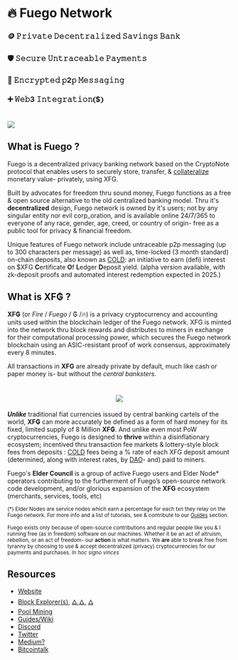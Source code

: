 # 🔥 Fuego Network

  ### 🪙 𝙿𝚛𝚒𝚟𝚊𝚝𝚎 𝙳𝚎𝚌𝚎𝚗𝚝𝚛𝚊𝚕𝚒𝚣𝚎𝚍 𝚂𝚊𝚟𝚒𝚗𝚐𝚜 𝙱𝚊𝚗𝚔
  ### 🛡 𝚂𝚎𝚌𝚞𝚛𝚎 𝚄𝚗𝚝𝚛𝚊𝚌𝚎𝚊𝚋𝚕𝚎 𝙿𝚊𝚢𝚖𝚎𝚗𝚝𝚜
  ### 🔏 𝙴𝚗𝚌𝚛𝚢𝚙𝚝𝚎𝚍 𝚙2𝚙 𝙼𝚎𝚜𝚜𝚊𝚐𝚒𝚗𝚐
  ### ➕ 𝚆𝚎𝚋3 𝙸𝚗𝚝𝚎𝚐𝚛𝚊𝚝𝚒𝚘𝚗❨$❩

<h1 align="left"><img src="https://raw.githubusercontent.com/usexfg/fuego-data/master/images/slickxfg.gif"><img/></h1> 

## What is Fuego ?

Fuego is a decentralized privacy banking network based on the CryptoNote protocol that enables users to securely store, transfer, & [collateralize](https://github.com/usexfg/cold-dao) monetary value- privately, using XFG.

Built by advocates for freedom thru sound money, Fuego functions as a free & open source alternative to the old centralized banking model. Thru it's **decentralized** design, Fuego network is owned by it's users; not by any singular entity nor evil corp_oration, and is available online 24/7/365 to everyone of any race, gender, age, creed, or country of origin- free as a public tool for privacy & financial freedom.

Unique features of Fuego network include untraceable p2p messaging (up to 300 characters per message) as well as, time-locked (3 month standard) on-chain deposits, also known as  [COLD](https://github.com/usexfg/cold-dao): an initiative to earn (defi) interest on $XFG **C**ertificate **O**f **L**edger **D**eposit yield. (alpha version available, with zk-deposit proofs and automated interest redemption expected in 2025.)

## What is XF₲ ?

**XF₲** (or *Fire* / *Fuego* / ₲ /🔥) is a privacy cryptocurrency and accounting units used within the blockchain ledger of the Fuego network. XFG is minted into the network thru block rewards and distributes to miners in exchange for their computational processing power, which secures the Fuego network blockchain using an ASIC-resistant proof of work consensus, approximately every 8 minutes.

All transactions in **XFG** are already private by default, much like cash or paper money is- but without the *central banksters*.
<h1 align="center"><img src="https://raw.githubusercontent.com/usexfg/fuego-data/master/images/CryptoNote_blockchain_analysis_ambiguity-ezgif.com-optimize.gif"><img/></h1>

***Unlike*** traditional fiat currencies issued by central banking cartels of the world, **XF₲** can more accurately be defined as a form of hard money for its fixed, limited supply of 8 Million **XF₲**. And unlike even most PoW cryptocurrencies, Fuego is designed to **thrive** within a disinflationary ecosystem; incentived thru transaction fee markets & lottery-style block fees from deposits : [COLD](https://github.com/usexfg/cold-dao) fees being a % rate of each XFG deposit amount (determined, along with interest rates, by [DAO](https://github.com/usexfg/cold-dao)- and) paid to miners. 


Fuego's **Elder Council** is a group of active Fuego users and Elder Node* operators contributing to the furtherment of Fuego’s open-source network code development, and/or glorious expansion of the **XFG** ecosystem (merchants, services, tools, etc)

<sup>(*) Elder Nodes are service nodes which earn a percentage for each txn they relay on the Fuego network. For more info and a list of tutorials, see & contribute to our [Guides](https://github.com/usexfg/Guides/wiki/) section.

<sup> Fuego exists only because of open-source contributions and regular people like you & I running free (as in freedom) software on our machines. Whether it be an act of altruism, rebellion, or an act of freedom- our **action** is what matters. We **are** able to break free from tyranny by choosing to use & accept decentralized (privacy) cryptocurrencies for our payments and purchases. *In hoc signo vinces*</sup></sup>

## Resources

-   [Website](https://usexfg.org)
-   [Block Explorer(s)](http://explorer.usexfg.org), [🜂](https://explore-xfg.loudmining.com),[🜂](http://radioactive.sytes.net:8000/index.html), [🜂](http://47.76.184.4)
-   [Pool Mining](https://miningpoolstats.stream/fuego)
-   [Guides/Wiki](https://github.com/usexfg/guides)
-   [Discord](https://discord.gg/5UJcJJg)
-   [Twitter](https://twitter.com/useXFG)
-   [Medium?](https://medium.com/@usexfg)
-   [Bitcointalk](https://bitcointalk.org/index.php?topic=2712001)
                                      
